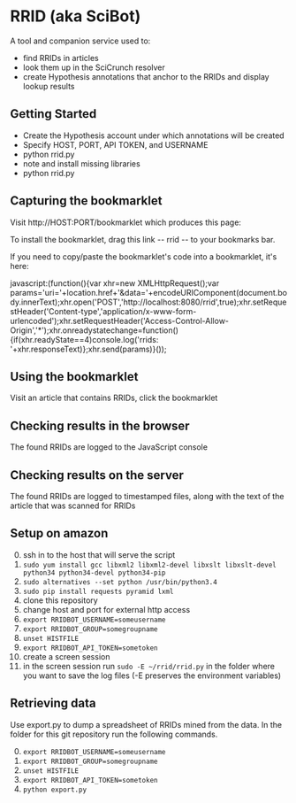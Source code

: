 # RRID (aka SciBot)

A tool and companion service used to:

* find RRIDs in articles 
* look them up in the SciCrunch resolver
* create Hypothesis annotations that anchor to the RRIDs and display lookup results

## Getting Started

* Create the Hypothesis account under which annotations will be created
* Specify HOST, PORT, API TOKEN, and USERNAME
* python rrid.py
* note and install missing libraries
* python rrid.py

## Capturing the bookmarklet

Visit http://HOST:PORT/bookmarklet which produces this page:

  To install the bookmarklet, drag this link -- rrid -- to your bookmarks bar.

  If you need to copy/paste the bookmarklet's code into a bookmarklet, it's here:

  javascript:(function(){var xhr=new XMLHttpRequest();var params='uri='+location.href+'&data='+encodeURIComponent(document.body.innerText);xhr.open('POST','http://localhost:8080/rrid',true);xhr.setRequestHeader('Content-type','application/x-www-form-urlencoded');xhr.setRequestHeader('Access-Control-Allow-Origin','*');xhr.onreadystatechange=function(){if(xhr.readyState==4)console.log('rrids: '+xhr.responseText)};xhr.send(params)}());

## Using the bookmarklet

Visit an article that contains RRIDs, click the bookmarklet

## Checking results in the browser

The found RRIDs are logged to the JavaScript console

## Checking results on the server

The found RRIDs are logged to timestamped files, along with the text of the article that was scanned for RRIDs

## Setup on amazon

0. ssh in to the host that will serve the script
1. `sudo yum install gcc libxml2 libxml2-devel libxslt libxslt-devel python34 python34-devel python34-pip`
2. `sudo alternatives --set python /usr/bin/python3.4`
3. `sudo pip install requests pyramid lxml`
4. clone this repository
5. change host and port for external http access
6. `export RRIDBOT_USERNAME=someusername`
7. `export RRIDBOT_GROUP=somegroupname`
8. `unset HISTFILE`
9. `export RRIDBOT_API_TOKEN=sometoken`
10. create a screen session
11. in the screen session run `sudo -E ~/rrid/rrid.py` in the folder where you want to save the log files (-E preserves the environment variables)

## Retrieving data

Use export.py to dump a spreadsheet of RRIDs mined from the data.
In the folder for this git repository run the following commands.

0. `export RRIDBOT_USERNAME=someusername`
1. `export RRIDBOT_GROUP=somegroupname`
2. `unset HISTFILE`
3. `export RRIDBOT_API_TOKEN=sometoken`
4. `python export.py`

